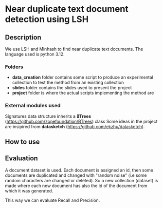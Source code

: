 # Near duplicate text document detection using LSH

## Description
We use LSH and Minhash to find near duplicate text documents.
The language used is python 3.12.

### Folders
- **data_creation** folder contains some script to produce an experimental collection to test the method
from an existing collection
- **slides** folder contains the slides used to present the project
- **project** folder is where the actual scripts implementing the method are

### External modules used
Signatures data structure inherits a **BTrees** (https://github.com/zopefoundation/BTrees) class
Some ideas in the project are insipired from **datasketch** (https://github.com/ekzhu/datasketch).

## How to use


## Evaluation
A document dataset is used. Each document is assigned an id, then some documents are duplicated and changed with "random noise" (i.e some random characters are changed or deleted). So a new collection (dataset) is made where each new document has also the id of the document from which it was generated.

This way we can evaluate Recall and Precision.
